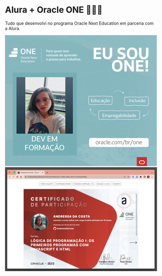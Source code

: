 # Alura + Oracle ONE 👩🏻‍💻

Tudo que desenvolvi no programa Oracle Next Education em parceria com a Alura.

<img src="https://raw.githubusercontent.com/AndressaDaCosta/Alura_OracleONE/main/Images/Eu%20sou%20ONE%20-%20Andressa%20Da%20Costa.png" alt="ONE" width="600">

<div class="certificados Andressa">
<img src="https://raw.githubusercontent.com/AndressaDaCosta/Alura_OracleONE/main/Images/Certificado%20Lo%CC%81gica%20de%20Programac%CC%A7a%CC%83o%20I.png" alt="Certificado_1" width="600">
</div>

